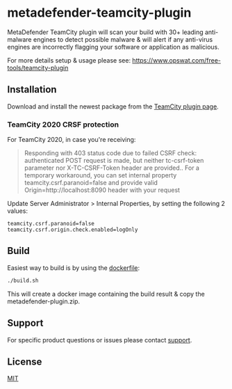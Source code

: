 # metadefender-teamcity-plugin

MetaDefender TeamCity plugin will scan your build with 30+ leading anti-malware engines to detect possible malware & will alert if any anti-virus engines are incorrectly flagging your software or application as malicious.

For more details setup & usage please see: https://www.opswat.com/free-tools/teamcity-plugin

## Installation

Download and install the newest package from the [TeamCity plugin page](https://plugins.jetbrains.com/plugin/11110-opswat-metadefender).

### TeamCity 2020 CRSF protection

For TeamCity 2020, in case you're receiving:
> Responding with 403 status code due to failed CSRF check: authenticated POST request is made, but neither tc-csrf-token parameter nor X-TC-CSRF-Token header are provided.. For a temporary workaround, you can set internal property teamcity.csrf.paranoid=false  and provide valid Origin=http://localhost:8090 header with your request

Update Server Administrator > Internal Properties, by setting the following 2 values:
```
teamcity.csrf.paranoid=false
teamcity.csrf.origin.check.enabled=logOnly
```

## Build

Easiest way to build is by using the [dockerfile](https://github.com/OPSWAT/metadefender-teamcity-plugin/blob/master/dockerfile):

```bash
./build.sh
```

This will create a docker image containing the build result & copy the metadefender-plugin.zip.

## Support

For specific product questions or issues please contact [support](https://www.opswat.com/support).

## License

[MIT](https://github.com/OPSWAT/metadefender-cloudformation/blob/master/LICENSE)